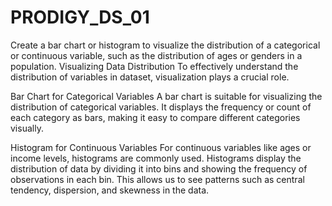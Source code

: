 # PRODIGY_DS_01
Create a bar chart or histogram to visualize the distribution of a categorical or continuous variable, such as the distribution of ages or genders in a population.
Visualizing Data Distribution
To effectively understand the distribution of variables in dataset, visualization plays a crucial role. 

Bar Chart for Categorical Variables
A bar chart is suitable for visualizing the distribution of categorical variables. It displays the frequency or count of each category as bars, making it easy to compare different categories visually.

Histogram for Continuous Variables
For continuous variables like ages or income levels, histograms are commonly used. Histograms display the distribution of data by dividing it into bins and showing the frequency of observations in each bin. This allows us to see patterns such as central tendency, dispersion, and skewness in the data.
